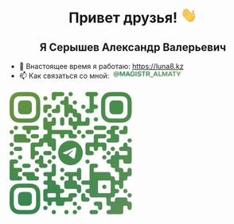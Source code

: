 

<h1 align="center"> Привет друзья! 
<img src="https://github.com/Magistr-Almaty/Magistr-Almaty/blob/main/Hi.gif" height="32"/></h1>
<h2 align="center">Я Серышев Александр Валерьевич</h2>


- 🔭 Внастоящее время я работаю: https://luna8.kz
- 📫 Как связаться со мной: <a href="https://t.me/Magistr_Almaty"><img src="https://github.com/Magistr-Almaty/Magistr-Almaty/blob/main/t_magistr_almaty.png" height="16"/></a><br>
<img src="https://github.com/Magistr-Almaty/Magistr-Almaty/blob/main/telegram_qr.png" height="256"/>

<!--
**Magistr-Almaty/Magistr-Almaty** is a ✨ _special_ ✨ repository because its `README.md` (this file) appears on your GitHub profile.

Here are some ideas to get you started:

- 🔭 I’m currently working on ...
- 🌱 I’m currently learning ...
- 👯 I’m looking to collaborate on ...
- 🤔 I’m looking for help with ...
- 💬 Ask me about ...
- 📫 How to reach me: ...
- 😄 Pronouns: ...
- ⚡ Fun fact: ...
-->

